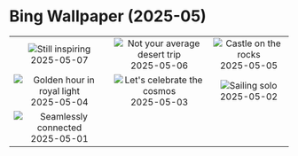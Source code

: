 # Bing Wallpaper (2025-05)

|  |  |  |
|:---:|:---:|:---:|
| ![](https://www.bing.com/th?id=OHR.RabindraJayantiIN_EN-IN3289019397_400x240.jpg "Still inspiring") 2025-05-07 | ![](https://www.bing.com/th?id=OHR.FlyoverNamibia_EN-IN3642714628_400x240.jpg "Not your average desert trip") 2025-05-06 | ![](https://www.bing.com/th?id=OHR.DunluceIreland_EN-IN3454088296_400x240.jpg "Castle on the rocks") 2025-05-05 |
| ![](https://www.bing.com/th?id=OHR.MysorePalace_EN-IN3228585823_400x240.jpg "Golden hour in royal light") 2025-05-04 | ![](https://www.bing.com/th?id=OHR.ArchesGalaxy_EN-IN0648210386_400x240.jpg "Let's celebrate the cosmos") 2025-05-03 | ![](https://www.bing.com/th?id=OHR.BrazilHeron_EN-IN0370124301_400x240.jpg "Sailing solo") 2025-05-02 |
| ![](https://www.bing.com/th?id=OHR.SeaLink_EN-IN8546932125_400x240.jpg "Seamlessly connected") 2025-05-01 |  |  |
